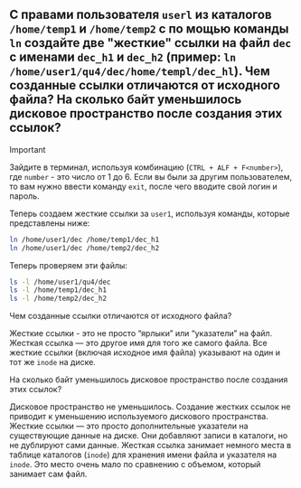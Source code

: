 ## С правами пользователя `userl` из каталогов `/home/temp1` и `/home/temp2` с по мощью команды `ln` создайте две "жесткие" ссылки на файл `dec` с именами `dec_h1` и `dec_h2` (пример: `ln /home/user1/qu4/dec/home/templ/dec_hl`). Чем созданные ссылки отличаются от исходного файла? На сколько байт уменьшилось дисковое пространство после создания этих ссылок?

> [!IMPORTANT]
> Зайдите в терминал, используя комбинацию (`CTRL + ALF + F<number>`), где `number` - это число от 1 до 6.
> Если вы были за другим пользователем, то вам нужно ввести команду `exit`, после чего вводите свой логин и пароль.

Теперь создаем жесткие ссылки за `user1`, используя команды, которые представлены ниже: 

```bash
ln /home/user1/dec /home/temp1/dec_h1
ln /home/user1/dec /home/temp2/dec_h2
```

Теперь проверяем эти файлы:

```bash
ls -l /home/user1/qu4/dec
ls -l /home/temp1/dec_h1
ls -l /home/temp2/dec_h2
```

Чем созданные ссылки отличаются от исходного файла?

Жесткие ссылки - это не просто “ярлыки” или “указатели” на файл. Жесткая ссылка — это другое имя для того же самого файла. Все жесткие ссылки  (включая исходное имя файла) указывают на один и тот же `inode` на диске.

На сколько байт уменьшилось дисковое пространство после создания этих ссылок?

Дисковое пространство не уменьшилось. Создание жестких ссылок не приводит к уменьшению используемого дискового пространства. Жесткие ссылки — это просто дополнительные указатели на существующие данные на диске. Они добавляют записи в каталоги, но не дублируют сами данные. Жесткая ссылка занимает немного места в таблице каталогов (`inode`) для хранения имени файла и 
указателя на `inode`. Это место очень мало по сравнению с объемом, который занимает сам файл.
